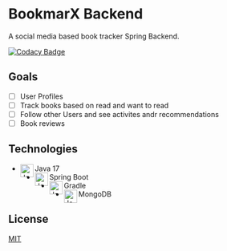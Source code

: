 # BookmarX Backend
A social media based book tracker
Spring Backend.

[![Codacy Badge](https://app.codacy.com/project/badge/Grade/32cba1332f1a44be8b42383573ced6fc)](https://app.codacy.com/gh/jlthompson96/BookmarX_Backend/dashboard?utm_source=gh&utm_medium=referral&utm_content=&utm_campaign=Badge_grade)

## Goals
- [ ] User Profiles
- [ ] Track books based on read and want to read
- [ ] Follow other Users and see activites andr recommendations
- [ ] Book reviews

## Technologies
- Java 17 <img align="left" alt="Java" width="26px" src="https://github.com/jlthompson96/vscode-material-icon-theme/blob/master/icons/java.svg" />
- Spring Boot <img align="left" alt="JavaScipt" width="26px" src="https://github.com/jlthompson96/vscode-material-icon-theme/blob/master/icons/mint.svg" />
- Gradle <img align="left" alt="JavaScipt" width="26px" src="https://github.com/jlthompson96/vscode-material-icon-theme/blob/master/icons/gradle.svg" />
- MongoDB <img align="left" alt="JavaScipt" width="26px" src="https://github.com/jlthompson96/vscode-material-icon-theme/blob/master/icons/mint.svg" />

## License

[MIT](https://choosealicense.com/licenses/mit/)
